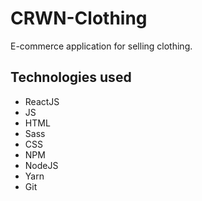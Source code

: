 # CRWN-Clothing

E-commerce application for selling clothing.

## Technologies used
* ReactJS
* JS
* HTML
* Sass
* CSS
* NPM
* NodeJS
* Yarn
* Git

